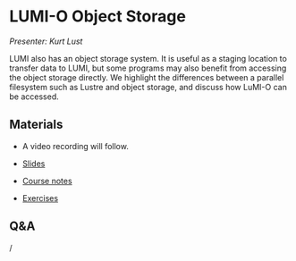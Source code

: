 # LUMI-O Object Storage

*Presenter: Kurt Lust*

LUMI also has an object storage system. It is useful as a staging location
to transfer data to LUMI, but some programs may also benefit from accessing the 
object storage directly.
We highlight the differences
between a parallel filesystem such as Lustre and object storage, and discuss how
LuMI-O can be accessed.


## Materials

<!--
Materials will be made available after the lecture
-->

<!--
<video src="https://462000265.lumidata.eu/2day-20251020/recordings/204-ObjectStorage.mp4" controls="controls"></video>
-->

-   A video recording will follow.

-   [Slides](https://462000265.lumidata.eu/2day-20251020/files/LUMI-2day-20251020-204-ObjectStorage.pdf)

-   [Course notes](204-ObjectStorage.md)

-   [Exercises](E204-ObjectStorage.md)

<!--
Archived materials on LUMI:

-   Slides: `/appl/local/training/2day-20251020/files/LUMI-2day-20251020-204-ObjectStorage.pdf`

-   Recording: `/appl/local/training/2day-20251020/recordings/204-ObjectStorage.mp4`
-->


## Q&A

/
